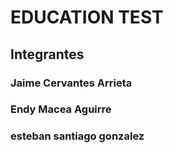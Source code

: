 # EDUCATION TEST

## Integrantes
### Jaime Cervantes Arrieta 
### Endy Macea Aguirre
### esteban santiago gonzalez 
